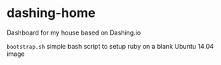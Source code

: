 dashing-home
============

Dashboard for my house based on Dashing.io

`bootstrap.sh` simple bash script to setup ruby on a blank Ubuntu 14.04 image
